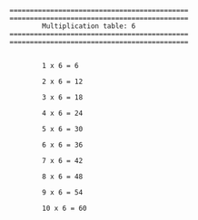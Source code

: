 
    ============================================
    ============================================
            Multiplication table: 6
    ============================================
    ============================================

    
            1 x 6 = 6
        
            2 x 6 = 12
        
            3 x 6 = 18
        
            4 x 6 = 24
        
            5 x 6 = 30
        
            6 x 6 = 36
        
            7 x 6 = 42
        
            8 x 6 = 48
        
            9 x 6 = 54
        
            10 x 6 = 60
        
    